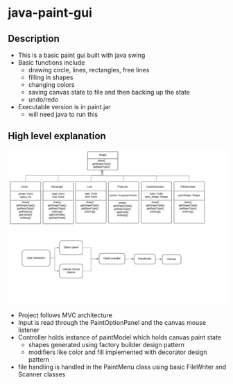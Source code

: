 # java-paint-gui

## Description
- This is a basic paint gui built with java swing
- Basic functions include 
	- drawing circle, lines, rectangles, free lines
	- filling in shapes
	- changing colors
	- saving canvas state to file and then backing up the state
	- undo/redo
- Executable version is in paint.jar
	- will need java to run this

## High level explanation
![alt diagram](https://raw.githubusercontent.com/selden-lin/java-paint-gui/main/uml_diagram.jpg)
- Project follows MVC architecture
- Input is read through the PaintOptionPanel and the canvas mouse listener
- Controller holds instance of paintModel which holds canvas paint state
	- shapes generated using factory builder design pattern
	- modifiers like color and fill implemented with decorator design pattern
- file handling is handled in the PaintMenu class using basic FileWriter and Scanner classes